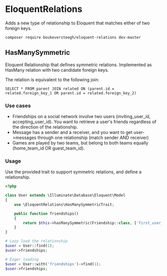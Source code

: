 # EloquentRelations

Adds a new type of relationship to Eloquent that matches either of two foreign keys.


```
composer require boukeversteegh/eloquent-relations dev-master
```

## HasManySymmetric
Eloquent Relationship that defines symmetric relations. Implemented as HasMany relation with two candidate foreign keys.

The relation is equivalent to the following join:

```mysql
SELECT * FROM parent JOIN related ON (parent.id = related.foreign_key_1 OR parent.id = related.foreign_key_2)
```

### Use cases

- Friendships on a social network involve two users (inviting_user_id, accepting_user_id). You want to retrieve a user's friends regardless of the direction of the relationship.
- Message has a sender and a receiver, and you want to get user->messages through one relationship (match sender AND receiver)
- Games are played by two teams, but belong to both teams equally (home_team_id OR guest_team_id).

### Usage

Use the provided trait to support symmetric relations, and define a relationship.

```php
<?php

class User extends \Illuminate\Database\Eloquent\Model
{
    use \EloquentRelations\HasManySymmetricTrait;

    public function friendships()
    {
        return $this->hasManySymmetric(Friendship::class, ['first_user_id', 'second_user_id']);
    }
}

# Lazy load the relationship
$user = User::find(1);
$user->friendships;

# Eager loading
$user = User::with('friendships')->find(1);
$user->friendships;
```
